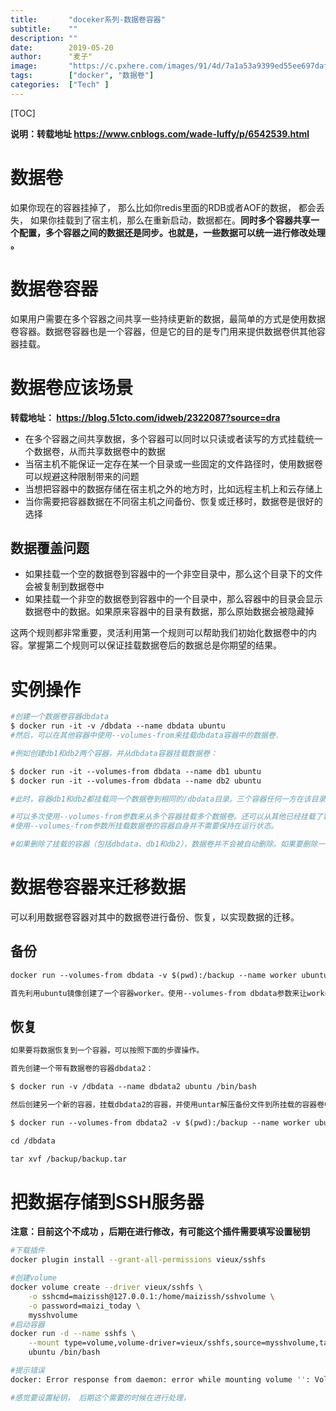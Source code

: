 ```yaml
---
title:       "doceker系列-数据卷容器"
subtitle:    ""
description: ""
date:        2019-05-20
author:      "麦子"
image:       "https://c.pxhere.com/images/91/4d/7a1a53a9399ed55ee697daf983d1-1589459.jpg!d"
tags:        ["docker", "数据卷"]
categories:  ["Tech" ]
---
```


[TOC]



**说明：转载地址 https://www.cnblogs.com/wade-luffy/p/6542539.html**

# 数据卷

如果你现在的容器挂掉了， 那么比如你redis里面的RDB或者AOF的数据， 都会丢失， 如果你挂载到了宿主机，那么在重新启动，数据都在。**同时多个容器共享一个配置，多个容器之间的数据还是同步。也就是，一些数据可以统一进行修改处理 。**

# 数据卷容器

如果用户需要在多个容器之间共享一些持续更新的数据，最简单的方式是使用数据卷容器。数据卷容器也是一个容器，但是它的目的是专门用来提供数据卷供其他容器挂载。

# 数据卷应该场景

**转载地址： https://blog.51cto.com/idweb/2322087?source=dra**

- 在多个容器之间共享数据，多个容器可以同时以只读或者读写的方式挂载统一个数据卷，从而共享数据卷中的数据
- 当宿主机不能保证一定存在某一个目录或一些固定的文件路径时，使用数据卷可以规避这种限制带来的问题
- 当想把容器中的数据存储在宿主机之外的地方时，比如远程主机上和云存储上
- 当你需要把容器数据在不同宿主机之间备份、恢复或迁移时，数据卷是很好的选择

## 数据覆盖问题

- 如果挂载一个空的数据卷到容器中的一个非空目录中，那么这个目录下的文件会被复制到数据卷中
- 如果挂载一个非空的数据卷到容器中的一个目录中，那么容器中的目录会显示数据卷中的数据。如果原来容器中的目录有数据，那么原始数据会被隐藏掉

这两个规则都非常重要，灵活利用第一个规则可以帮助我们初始化数据卷中的内容。掌握第二个规则可以保证挂载数据卷后的数据总是你期望的结果。

# 实例操作

```dockerfile
#创建一个数据卷容器dbdata
$ docker run -it -v /dbdata --name dbdata ubuntu
#然后，可以在其他容器中使用--volumes-from来挂载dbdata容器中的数据卷.

#例如创建db1和db2两个容器，并从dbdata容器挂载数据卷：

$ docker run -it --volumes-from dbdata --name db1 ubuntu
$ docker run -it --volumes-from dbdata --name db2 ubuntu

#此时，容器db1和db2都挂载同一个数据卷到相同的/dbdata目录。三个容器任何一方在该目录下的写入，其他容器都可以看到。

#可以多次使用--volumes-from参数来从多个容器挂载多个数据卷。还可以从其他已经挂载了容器卷的容器来挂载数据卷。
#使用--volumes-from参数所挂载数据卷的容器自身并不需要保持在运行状态。

#如果删除了挂载的容器（包括dbdata、db1和db2），数据卷并不会被自动删除。如果要删除一个数据卷，必须在删除最后一个还挂载着它的容器时显式使用docker rm -v命令来指定同时删除关联的容器。

```

# 数据卷容器来迁移数据

可以利用数据卷容器对其中的数据卷进行备份、恢复，以实现数据的迁移。

## 备份

```dockerfile
docker run --volumes-from dbdata -v $(pwd):/backup --name worker ubuntu tar cvf /backup/backup.tar /dbdata

首先利用ubuntu镜像创建了一个容器worker。使用--volumes-from dbdata参数来让worker容器挂载dbdata容器的数据卷(即dbdata数据卷),使用-v  $(pwd):/backup参数来挂载本地的当前目录到worker容器的/backup目录。worker容器启动后，使用了tar cvf  /backup/backup.tar /dbdata命令来将/dbdata下内容备份为容器内的/backup/backup.tar，即宿主主机当前目录下的backup.tar。
```



## 恢复

```dockerfile
如果要将数据恢复到一个容器，可以按照下面的步骤操作。

首先创建一个带有数据卷的容器dbdata2：

$ docker run -v /dbdata --name dbdata2 ubuntu /bin/bash

然后创建另一个新的容器，挂载dbdata2的容器，并使用untar解压备份文件到所挂载的容器卷中：

$ docker run --volumes-from dbdata2 -v $(pwd):/backup --name worker ubuntu bash

cd /dbdata

tar xvf /backup/backup.tar
```



# 把数据存储到SSH服务器

**注意：目前这个不成功 ，后期在进行修改，有可能这个插件需要填写设置秘钥**

```bash
#下载插件
docker plugin install --grant-all-permissions vieux/sshfs

#创建volume 
docker volume create --driver vieux/sshfs \
    -o sshcmd=maizissh@127.0.0.1:/home/maizissh/sshvolume \
    -o password=maizi_today \
    mysshvolume
#启动容器 
docker run -d --name sshfs \
    --mount type=volume,volume-driver=vieux/sshfs,source=mysshvolume,target=/home/maizissh/sshvolume \
    ubuntu /bin/bash

#提示错误
docker: Error response from daemon: error while mounting volume '': VolumeDriver.Mount: sshfs command execute failed: exit status 1 (read: Connection reset by peer

#感觉要设置秘钥， 后期这个需要的时候在进行处理，
```

 